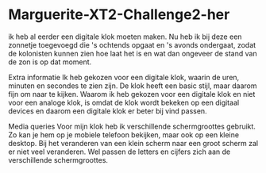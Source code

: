 # Marguerite-XT2-Challenge2-her
ik heb al eerder een digitale klok moeten maken. Nu heb ik bij deze een zonnetje toegevoegd die 's ochtends opgaat en 's avonds ondergaat, zodat de kolonisten kunnen zien hoe laat het is en wat dan ongeveer de stand van de zon is op dat moment.

Extra informatie
Ik heb gekozen voor een digitale klok, waarin de uren, minuten en secondes te zien zijn. De klok heeft een basic stijl, maar daarom fijn om naar te kijken. Waarom ik heb gekozen voor een digitale klok en niet voor een analoge klok, is omdat de klok wordt bekeken op een digitaal devices en daarom een digitale klok er beter bij vind passen.

Media queries
Voor mijn klok heb ik verschillende schermgroottes gebruikt. Zo kan je hem op je mobiele telefoon bekijken, maar ook op een kleine desktop. Bij het veranderen van een klein scherm naar een groot scherm zal er niet veel veranderen. Wel passen de letters en cijfers zich aan de verschillende schermgroottes.
